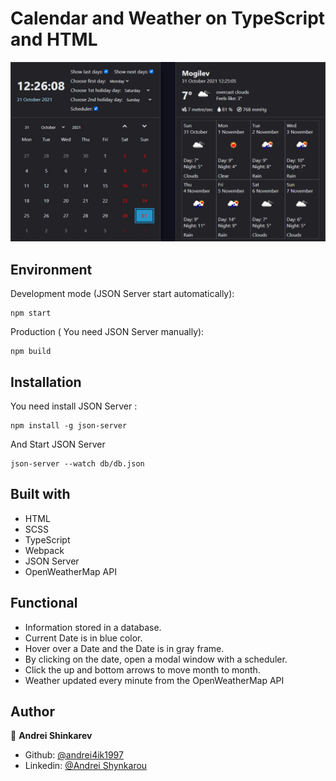 # Calendar and Weather on TypeScript and HTML

![preview](./src/images/calendar.gif)

## Environment
Development mode (JSON Server start automatically):
```
npm start
```
Production ( You need JSON Server manually):
```
npm build
```
## Installation

You need install JSON Server :

```
npm install -g json-server
```

And Start JSON Server

```
json-server --watch db/db.json
```

## Built with

- HTML
- SCSS
- TypeScript
- Webpack
- JSON Server
- OpenWeatherMap API

## Functional
- Information stored in a database.
- Current Date is in blue color.
- Hover over a Date and the Date is in gray frame.
- By clicking on the date, open a modal window with a scheduler.
- Click the up and bottom arrows to move month to month.
- Weather updated every minute from the OpenWeatherMap API

## Author

👤 **Andrei Shinkarev**

- Github: [@andrei4ik1997](https://github.com/andrei4ik1997)
- Linkedin: [@Andrei Shynkarou](https://www.linkedin.com/in/andrei-shynkarou-874425223/)